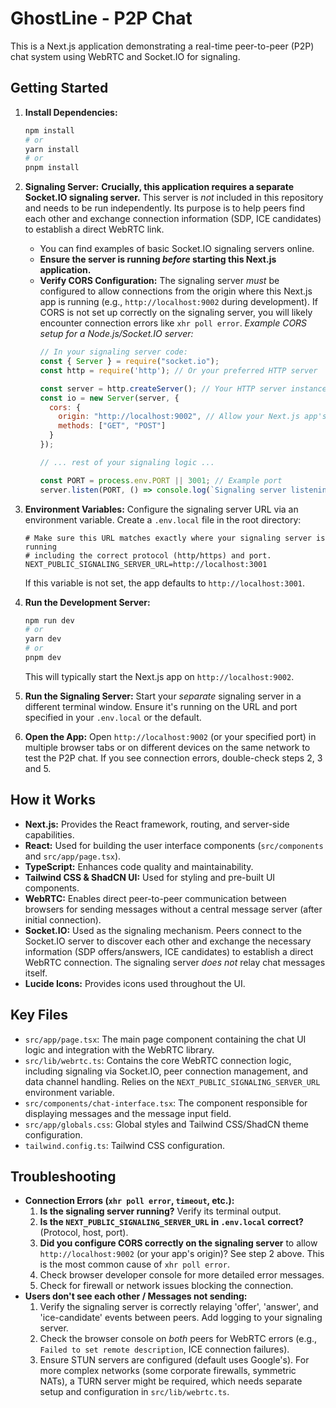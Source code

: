 # GhostLine - P2P Chat

This is a Next.js application demonstrating a real-time peer-to-peer (P2P) chat system using WebRTC and Socket.IO for signaling.

## Getting Started

1.  **Install Dependencies:**
    ```bash
    npm install
    # or
    yarn install
    # or
    pnpm install
    ```

2.  **Signaling Server:**
    **Crucially, this application requires a separate Socket.IO signaling server.** This server is *not* included in this repository and needs to be run independently. Its purpose is to help peers find each other and exchange connection information (SDP, ICE candidates) to establish a direct WebRTC link.
    *   You can find examples of basic Socket.IO signaling servers online.
    *   **Ensure the server is running *before* starting this Next.js application.**
    *   **Verify CORS Configuration:** The signaling server *must* be configured to allow connections from the origin where this Next.js app is running (e.g., `http://localhost:9002` during development). If CORS is not set up correctly on the signaling server, you will likely encounter connection errors like `xhr poll error`.
        *Example CORS setup for a Node.js/Socket.IO server:*
        ```javascript
        // In your signaling server code:
        const { Server } = require("socket.io");
        const http = require('http'); // Or your preferred HTTP server

        const server = http.createServer(); // Your HTTP server instance
        const io = new Server(server, {
          cors: {
            origin: "http://localhost:9002", // Allow your Next.js app's origin
            methods: ["GET", "POST"]
          }
        });

        // ... rest of your signaling logic ...

        const PORT = process.env.PORT || 3001; // Example port
        server.listen(PORT, () => console.log(`Signaling server listening on port ${PORT}`));
        ```

3.  **Environment Variables:**
    Configure the signaling server URL via an environment variable. Create a `.env.local` file in the root directory:
    ```.env.local
    # Make sure this URL matches exactly where your signaling server is running
    # including the correct protocol (http/https) and port.
    NEXT_PUBLIC_SIGNALING_SERVER_URL=http://localhost:3001
    ```
    If this variable is not set, the app defaults to `http://localhost:3001`.

4.  **Run the Development Server:**
    ```bash
    npm run dev
    # or
    yarn dev
    # or
    pnpm dev
    ```
    This will typically start the Next.js app on `http://localhost:9002`.

5.  **Run the Signaling Server:**
    Start your *separate* signaling server in a different terminal window. Ensure it's running on the URL and port specified in your `.env.local` or the default.

6.  **Open the App:**
    Open `http://localhost:9002` (or your specified port) in multiple browser tabs or on different devices on the same network to test the P2P chat. If you see connection errors, double-check steps 2, 3 and 5.

## How it Works

-   **Next.js:** Provides the React framework, routing, and server-side capabilities.
-   **React:** Used for building the user interface components (`src/components` and `src/app/page.tsx`).
-   **TypeScript:** Enhances code quality and maintainability.
-   **Tailwind CSS & ShadCN UI:** Used for styling and pre-built UI components.
-   **WebRTC:** Enables direct peer-to-peer communication between browsers for sending messages without a central message server (after initial connection).
-   **Socket.IO:** Used as the signaling mechanism. Peers connect to the Socket.IO server to discover each other and exchange the necessary information (SDP offers/answers, ICE candidates) to establish a direct WebRTC connection. The signaling server *does not* relay chat messages itself.
-   **Lucide Icons:** Provides icons used throughout the UI.

## Key Files

-   `src/app/page.tsx`: The main page component containing the chat UI logic and integration with the WebRTC library.
-   `src/lib/webrtc.ts`: Contains the core WebRTC connection logic, including signaling via Socket.IO, peer connection management, and data channel handling. Relies on the `NEXT_PUBLIC_SIGNALING_SERVER_URL` environment variable.
-   `src/components/chat-interface.tsx`: The component responsible for displaying messages and the message input field.
-   `src/app/globals.css`: Global styles and Tailwind CSS/ShadCN theme configuration.
-   `tailwind.config.ts`: Tailwind CSS configuration.

## Troubleshooting

-   **Connection Errors (`xhr poll error`, `timeout`, etc.):**
    1.  **Is the signaling server running?** Verify its terminal output.
    2.  **Is the `NEXT_PUBLIC_SIGNALING_SERVER_URL` in `.env.local` correct?** (Protocol, host, port).
    3.  **Did you configure CORS correctly on the signaling server** to allow `http://localhost:9002` (or your app's origin)? See step 2 above. This is the most common cause of `xhr poll error`.
    4.  Check browser developer console for more detailed error messages.
    5.  Check for firewall or network issues blocking the connection.
-   **Users don't see each other / Messages not sending:**
    1.  Verify the signaling server is correctly relaying 'offer', 'answer', and 'ice-candidate' events between peers. Add logging to your signaling server.
    2.  Check the browser console on *both* peers for WebRTC errors (e.g., `Failed to set remote description`, ICE connection failures).
    3.  Ensure STUN servers are configured (default uses Google's). For more complex networks (some corporate firewalls, symmetric NATs), a TURN server might be required, which needs separate setup and configuration in `src/lib/webrtc.ts`.
